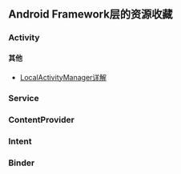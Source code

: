 ## Android Framework层的资源收藏

### Activity

#### 其他

* [LocalActivityManager详解](http://www.cnblogs.com/wei1228565493/p/4560806.html)

### Service

### ContentProvider

### Intent

### Binder


